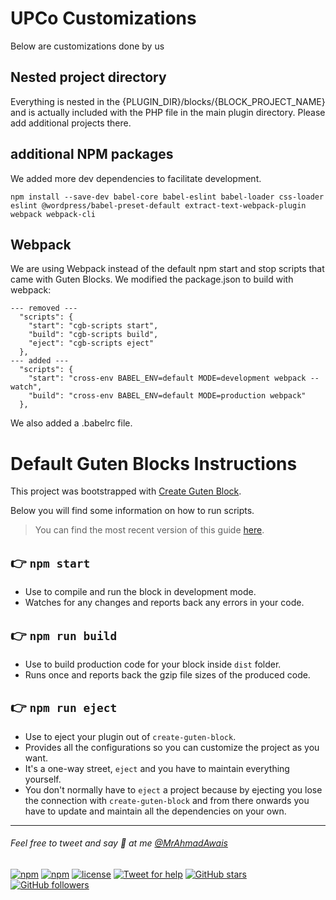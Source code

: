 # UPCo Customizations
Below are customizations done by us

## Nested project directory
Everything is nested in the {PLUGIN_DIR}/blocks/{BLOCK_PROJECT_NAME} and is actually included with the PHP file in the main plugin directory.
Please add additional projects there.

## additional NPM packages
We added more dev dependencies to facilitate development.

```
npm install --save-dev babel-core babel-eslint babel-loader css-loader eslint @wordpress/babel-preset-default extract-text-webpack-plugin webpack webpack-cli
```

## Webpack
We are using Webpack instead of the default npm start and stop scripts that came with Guten Blocks.
We modified the package.json to build with webpack:

```
--- removed ---
  "scripts": {
    "start": "cgb-scripts start",
    "build": "cgb-scripts build",
    "eject": "cgb-scripts eject"
  },
--- added ---
  "scripts": {
    "start": "cross-env BABEL_ENV=default MODE=development webpack --watch",
    "build": "cross-env BABEL_ENV=default MODE=production webpack"
  },

```

We also added a .babelrc file.

# Default Guten Blocks Instructions

This project was bootstrapped with [Create Guten Block](https://github.com/ahmadawais/create-guten-block).

Below you will find some information on how to run scripts.

>You can find the most recent version of this guide [here](https://github.com/ahmadawais/create-guten-block).

## 👉  `npm start`
- Use to compile and run the block in development mode.
- Watches for any changes and reports back any errors in your code.

## 👉  `npm run build`
- Use to build production code for your block inside `dist` folder.
- Runs once and reports back the gzip file sizes of the produced code.

## 👉  `npm run eject`
- Use to eject your plugin out of `create-guten-block`.
- Provides all the configurations so you can customize the project as you want.
- It's a one-way street, `eject` and you have to maintain everything yourself.
- You don't normally have to `eject` a project because by ejecting you lose the connection with `create-guten-block` and from there onwards you have to update and maintain all the dependencies on your own.

---

###### Feel free to tweet and say 👋 at me [@MrAhmadAwais](https://twitter.com/mrahmadawais/)

[![npm](https://img.shields.io/npm/v/create-guten-block.svg?style=flat-square)](https://www.npmjs.com/package/create-guten-block) [![npm](https://img.shields.io/npm/dt/create-guten-block.svg?style=flat-square&label=downloads)](https://www.npmjs.com/package/create-guten-block)  [![license](https://img.shields.io/github/license/mashape/apistatus.svg?style=flat-square)](https://github.com/ahmadawais/create-guten-block) [![Tweet for help](https://img.shields.io/twitter/follow/mrahmadawais.svg?style=social&label=Tweet%20@MrAhmadAwais)](https://twitter.com/mrahmadawais/) [![GitHub stars](https://img.shields.io/github/stars/ahmadawais/create-guten-block.svg?style=social&label=Stars)](https://github.com/ahmadawais/create-guten-block/stargazers) [![GitHub followers](https://img.shields.io/github/followers/ahmadawais.svg?style=social&label=Follow)](https://github.com/ahmadawais?tab=followers)
